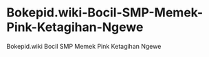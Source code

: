 # Bokepid.wiki-Bocil-SMP-Memek-Pink-Ketagihan-Ngewe
Bokepid.wiki Bocil SMP Memek Pink Ketagihan Ngewe
